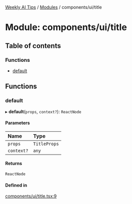 [Weekly AI Tips](../README.md) / [Modules](../modules.md) / components/ui/title

# Module: components/ui/title

## Table of contents

### Functions

- [default](components_ui_title.md#default)

## Functions

### default

▸ **default**(`props`, `context?`): `ReactNode`

#### Parameters

| Name | Type |
| :------ | :------ |
| `props` | `TitleProps` |
| `context?` | `any` |

#### Returns

`ReactNode`

#### Defined in

[components/ui/title.tsx:9](https://github.com/alexsoyes/weekly-ai-tips/blob/a5c5a395ae8c55cfba018def4dd85212d123191c/components/ui/title.tsx#L9)
